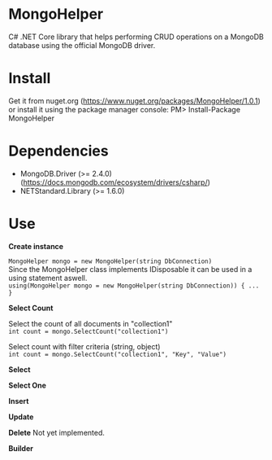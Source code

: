 # MongoHelper
C# .NET Core library that helps performing CRUD operations on a MongoDB database using the official MongoDB driver.

# Install
Get it from nuget.org (https://www.nuget.org/packages/MongoHelper/1.0.1) or install it using the package manager console:
PM> Install-Package MongoHelper

# Dependencies
- MongoDB.Driver (>= 2.4.0) (https://docs.mongodb.com/ecosystem/drivers/csharp/)
- NETStandard.Library (>= 1.6.0)

# Use
**Create instance**

``MongoHelper mongo = new MongoHelper(string DbConnection)``<br/>
Since the MongoHelper class implements IDisposable it can be used in a using statement aswell.<br/>
``using(MongoHelper mongo = new MongoHelper(string DbConnection))
{
  ...
}``
<br/>

**Select Count**<br/>

Select the count of all documents in "collection1"<br/>
``int count = mongo.SelectCount("collection1")``<br/>

Select count with filter criteria (string, object)<br/>
``int count = mongo.SelectCount("collection1", "Key", "Value")``<br/>

**Select**

**Select One**

**Insert**

**Update**

**Delete**
Not yet implemented.

**Builder**



